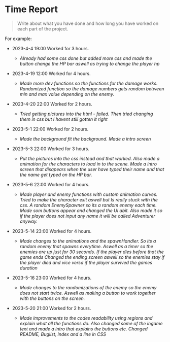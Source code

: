 # Time Report

> Write about what you have done and how long you have worked on each part of the project.

For example: 

- 2023-4-4 19:00 Worked for 3 hours.
  - *Already had some css done but added more css and made the button change the HP bar aswell as trying to change the player hp*

- 2023-4-19 12:00 Worked for 4 hours.
  - *Made more dev functions so the functions for the damage works. Randomized function so the damage numbers gets random between min and max value depending on the enemy.*

- 2023-4-20 22:00 Worked for 2 hours.
  - *Tried getting pictures into the html - failed. Then tried changing them in css but I havent still gotten it right*

- 2023-5-1 22:00 Worked for 2 hours.
  - *Made the background fit the background. Made a intro screen*

- 2023-5-3 22:00 Worked for 3 hours.
  - *Put the pictures into the css instead and that worked. Also made a animation for the characters to load in to the scene. Made a intro screen that disapears when the user have typed their name and that the name get typed on the HP bar.*

- 2023-5-6 22:00 Worked for 4 hours.
  - *Made player and enemy functions with custom animation curves. Tried to make the character exit aswell but Is really stuck with the css. A random EnemySpawner so its a random enemy each time. Made som buttons appear and changed the UI abit. Also made it so if the player does not input any name it will be called Adventurer anyway.* 

- 2023-5-14 23:00 Worked for 4 hours.
  - *Made changes to the animations and the spawnHandler. So its a random enemy that spawns everytime. Aswell as a timer so the enemies are up just for 30 seconds. If the player dies before that the game ends Changed the ending screen aswell so the enemies stay if the player died and vice versa if the player survived the games duration*  

- 2023-5-16 23:00 Worked for 4 hours.
  - *Made changes to the randomizations of the enemy so the enemy does not start twice. Aswell as making a button to work together with the buttons on the screen.*  

- 2023-5-20 21:00 Worked for 2 hours.
  - *Made improvements to the codes readability using regions and explain what all the functions do. Also changed some of the ingame text and made a intro that explains the buttons etc. Changed README, Buglist, index and a line in CSS* 


